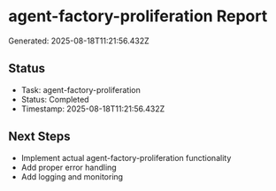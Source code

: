 # agent-factory-proliferation Report

Generated: 2025-08-18T11:21:56.432Z

## Status
- Task: agent-factory-proliferation
- Status: Completed
- Timestamp: 2025-08-18T11:21:56.432Z

## Next Steps
- Implement actual agent-factory-proliferation functionality
- Add proper error handling
- Add logging and monitoring
